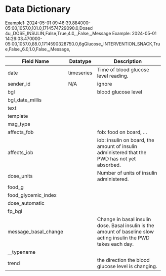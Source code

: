 # Data Dictionary

Example1: 2024-05-01 09:46:39.884000-05:00,1057.0,101.0,1714574729090.0,Dosed 4u,,DOSE_INSULIN,False,True,4.0,,,False,,,Message
Example: 2024-05-01 14:26:03.470000-05:00,1057.0,88.0,1714590328750.0,6gGlucose,,INTERVENTION_SNACK,True,False,,6.0,1.0,False,,,Message,

| Field Name | Datatype | Description |
| -------- | ------- | ------- | 
|  date | timeseries | Time of blood glucose level reading. |
| sender_id | N/A | ignore | 
| bgl |  | blood glucose level |
| bgl_date_millis | | |
| text | | |
| template | | |
| msg_type | | |
| affects_fob | | fob: food on board, ... |
| affects_iob | | iob: insulin on board, the amount of insulin administered that the PWD has not yet absorbed. |
| dose_units | | Number of units of insulin administered. |
| food_g | | |
| food_glycemic_index | |  |
| dose_automatic | | |
| fp_bgl | | |
| message_basal_change | | Change in basal insulin dose. Basal insulin is the amount of baseline slow acting insulin the PWD takes each day. |
| __typename | | |
| trend | | the direction the blood glucose level is changing. |
